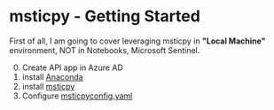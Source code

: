# msticpy - Getting Started
First of all, I am going to cover leveraging msticpy in **"Local Machine"** environment, NOT in Notebooks, Microsoft Sentinel.

0. Create API app in Azure AD
1. install [Anaconda](https://www.anaconda.com/)
2. install [msticpy](https://github.com/microsoft/msticpy)
3. Configure [msticpyconfig.yaml](https://learn.microsoft.com/en-us/azure/sentinel/notebooks-msticpy-advanced?tabs=windows#set-an-environment-variable-for-your-msticpyconfigyaml-file)
